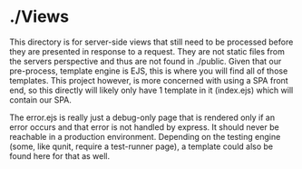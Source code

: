 # ./Views

This directory is for server-side views that still need to be processed before they are presented in response to a request. They are not static files from the servers perspective and thus are not found in ./public.
Given that our pre-process, template engine is EJS, this is where you will find all of those templates. This project however, is more concerned with using a SPA front end, so this directly will likely only have 1
template in it (index.ejs) which will contain our SPA.


The error.ejs is really just a debug-only page that is rendered only if an error occurs and that error is not handled by express. It should never be reachable in a production environment. Depending on the testing
engine (some, like qunit, require a test-runner page), a template could also be found here for that as well.